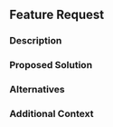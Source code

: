 <!-- filepath: /home/tom/projects/my-own-product/warikanapp/.github/ISSUE_TEMPLATE/feature_request.md -->
## Feature Request

### Description

<!-- A clear and concise description of what the problem is. -->

### Proposed Solution

<!-- A clear and concise description of what you want to happen. -->

### Alternatives

<!-- A clear and concise description of any alternative solutions or features you've considered. -->

### Additional Context

<!-- Add any other context or screenshots about the feature request here. -->